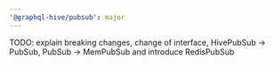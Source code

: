 ```yaml
---
'@graphql-hive/pubsub': major
---
```


TODO: explain breaking changes, change of interface, HivePubSub -> PubSub, PubSub -> MemPubSub and introduce RedisPubSub
